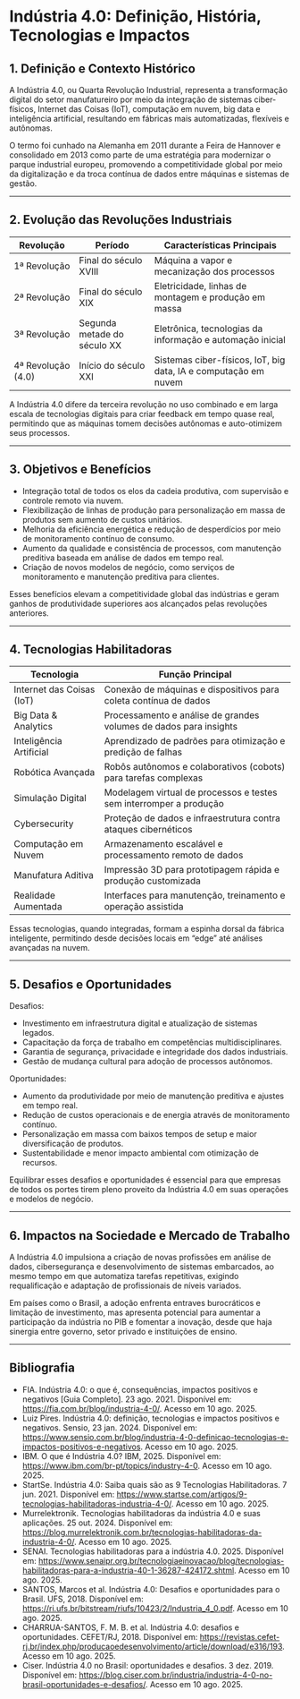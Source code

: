 ﻿# Indústria 4.0: Definição, História, Tecnologias e Impactos

## 1. Definição e Contexto Histórico

A Indústria 4.0, ou Quarta Revolução Industrial, representa a transformação digital do setor manufatureiro por meio da integração de sistemas ciber-físicos, Internet das Coisas (IoT), computação em nuvem, big data e inteligência artificial, resultando em fábricas mais automatizadas, flexíveis e autônomas.

O termo foi cunhado na Alemanha em 2011 durante a Feira de Hannover e consolidado em 2013 como parte de uma estratégia para modernizar o parque industrial europeu, promovendo a competitividade global por meio da digitalização e da troca contínua de dados entre máquinas e sistemas de gestão.

---

## 2. Evolução das Revoluções Industriais

| Revolução           | Período                  | Características Principais                                      |
|---------------------|--------------------------|-----------------------------------------------------------------|
| 1ª Revolução        | Final do século XVIII    | Máquina a vapor e mecanização dos processos                     |
| 2ª Revolução        | Final do século XIX      | Eletricidade, linhas de montagem e produção em massa            |
| 3ª Revolução        | Segunda metade do século XX | Eletrônica, tecnologias da informação e automação inicial      |
| 4ª Revolução (4.0)  | Início do século XXI     | Sistemas ciber-físicos, IoT, big data, IA e computação em nuvem |

A Indústria 4.0 difere da terceira revolução no uso combinado e em larga escala de tecnologias digitais para criar feedback em tempo quase real, permitindo que as máquinas tomem decisões autônomas e auto-otimizem seus processos.

---

## 3. Objetivos e Benefícios

- Integração total de todos os elos da cadeia produtiva, com supervisão e controle remoto via nuvem.
- Flexibilização de linhas de produção para personalização em massa de produtos sem aumento de custos unitários.
- Melhoria da eficiência energética e redução de desperdícios por meio de monitoramento contínuo de consumo.
- Aumento da qualidade e consistência de processos, com manutenção preditiva baseada em análise de dados em tempo real.
- Criação de novos modelos de negócio, como serviços de monitoramento e manutenção preditiva para clientes.

Esses benefícios elevam a competitividade global das indústrias e geram ganhos de produtividade superiores aos alcançados pelas revoluções anteriores.

---

## 4. Tecnologias Habilitadoras

| Tecnologia               | Função Principal                                                   |
|--------------------------|--------------------------------------------------------------------|
| Internet das Coisas (IoT)| Conexão de máquinas e dispositivos para coleta contínua de dados   |
| Big Data & Analytics     | Processamento e análise de grandes volumes de dados para insights  |
| Inteligência Artificial  | Aprendizado de padrões para otimização e predição de falhas        |
| Robótica Avançada        | Robôs autônomos e colaborativos (cobots) para tarefas complexas    |
| Simulação Digital        | Modelagem virtual de processos e testes sem interromper a produção |
| Cybersecurity            | Proteção de dados e infraestrutura contra ataques cibernéticos     |
| Computação em Nuvem      | Armazenamento escalável e processamento remoto de dados            |
| Manufatura Aditiva       | Impressão 3D para prototipagem rápida e produção customizada       |
| Realidade Aumentada      | Interfaces para manutenção, treinamento e operação assistida       |

Essas tecnologias, quando integradas, formam a espinha dorsal da fábrica inteligente, permitindo desde decisões locais em “edge” até análises avançadas na nuvem.

---

## 5. Desafios e Oportunidades

Desafios:

- Investimento em infraestrutura digital e atualização de sistemas legados.
- Capacitação da força de trabalho em competências multidisciplinares.
- Garantia de segurança, privacidade e integridade dos dados industriais.
- Gestão de mudança cultural para adoção de processos autônomos.

Oportunidades:

- Aumento da produtividade por meio de manutenção preditiva e ajustes em tempo real.
- Redução de custos operacionais e de energia através de monitoramento contínuo.
- Personalização em massa com baixos tempos de setup e maior diversificação de produtos.
- Sustentabilidade e menor impacto ambiental com otimização de recursos.

Equilibrar esses desafios e oportunidades é essencial para que empresas de todos os portes tirem pleno proveito da Indústria 4.0 em suas operações e modelos de negócio.

---

## 6. Impactos na Sociedade e Mercado de Trabalho

A Indústria 4.0 impulsiona a criação de novas profissões em análise de dados, cibersegurança e desenvolvimento de sistemas embarcados, ao mesmo tempo em que automatiza tarefas repetitivas, exigindo requalificação e adaptação de profissionais de níveis variados.

Em países como o Brasil, a adoção enfrenta entraves burocráticos e limitação de investimento, mas apresenta potencial para aumentar a participação da indústria no PIB e fomentar a inovação, desde que haja sinergia entre governo, setor privado e instituições de ensino.

---

## Bibliografia

- FIA. Indústria 4.0: o que é, consequências, impactos positivos e negativos [Guia Completo]. 23 ago. 2021. Disponível em: https://fia.com.br/blog/industria-4-0/. Acesso em 10 ago. 2025.  
- Luiz Pires. Indústria 4.0: definição, tecnologias e impactos positivos e negativos. Sensio, 23 jan. 2024. Disponível em: https://www.sensio.com.br/blog/industria-4-0-definicao-tecnologias-e-impactos-positivos-e-negativos. Acesso em 10 ago. 2025.  
- IBM. O que é Indústria 4.0? IBM, 2025. Disponível em: https://www.ibm.com/br-pt/topics/industry-4-0. Acesso em 10 ago. 2025.  
- StartSe. Indústria 4.0: Saiba quais são as 9 Tecnologias Habilitadoras. 7 jun. 2021. Disponível em: https://www.startse.com/artigos/9-tecnologias-habilitadoras-industria-4-0/. Acesso em 10 ago. 2025.  
- Murrelektronik. Tecnologias habilitadoras da indústria 4.0 e suas aplicações. 25 out. 2024. Disponível em: https://blog.murrelektronik.com.br/tecnologias-habilitadoras-da-industria-4-0/. Acesso em 10 ago. 2025.  
- SENAI. Tecnologias habilitadoras para a indústria 4.0. 2025. Disponível em: https://www.senaipr.org.br/tecnologiaeinovacao/blog/tecnologias-habilitadoras-para-a-industria-40-1-36287-424172.shtml. Acesso em 10 ago. 2025.  
- SANTOS, Marcos et al. Indústria 4.0: Desafios e oportunidades para o Brasil. UFS, 2018. Disponível em: https://ri.ufs.br/bitstream/riufs/10423/2/Industria_4_0.pdf. Acesso em 10 ago. 2025.  
- CHARRUA-SANTOS, F. M. B. et al. Indústria 4.0: desafios e oportunidades. CEFET/RJ, 2018. Disponível em: https://revistas.cefet-rj.br/index.php/producaoedesenvolvimento/article/download/e316/193. Acesso em 10 ago. 2025.  
- Ciser. Indústria 4.0 no Brasil: oportunidades e desafios. 3 dez. 2019. Disponível em: https://blog.ciser.com.br/industria/industria-4-0-no-brasil-oportunidades-e-desafios/. Acesso em 10 ago. 2025.
